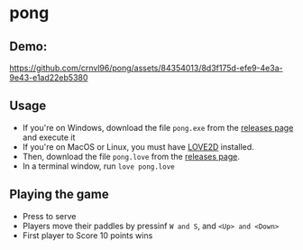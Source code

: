 # pong

## Demo:

https://github.com/crnvl96/pong/assets/84354013/8d3f175d-efe9-4e3a-9e43-e1ad22eb5380

## Usage

- If you're on Windows, download the file `pong.exe` from the [releases page](https://github.com/crnvl96/pong/releases/tag/v1.0.0) and execute it
- If you're on MacOS or Linux, you must have [LOVE2D](https://love2d.org/wiki/Getting_Started) installed.
- Then, download the file `pong.love` from the [releases page](https://github.com/crnvl96/pong/releases/tag/v1.0.0).
- In a terminal window, run `love pong.love`

## Playing the game
- Press <Enter> to serve
- Players move their paddles by pressinf `W and S`, and `<Up> and <Down>`
- First player to Score 10 points wins

